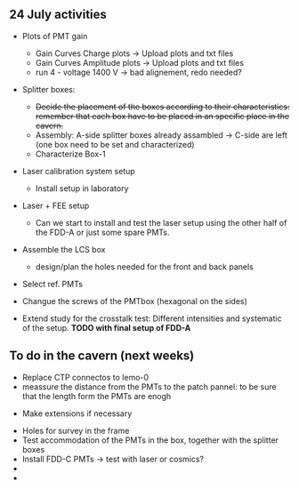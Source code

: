 ## 24 July activities
- Plots of PMT gain
  *  Gain Curves Charge plots -> Upload plots and txt files
  *  Gain Curves Amplitude plots -> Upload plots and txt files
  * run 4 - voltage 1400 V -> bad alignement, redo needed?
 
- Splitter boxes:
  * ~~Decide the placement of the boxes according to their characteristics: remember that each box have to be placed in an specific place in the cavern.~~
  * Assembly: A-side splitter boxes already assambled -> C-side are left (one box need to be set and characterized)
  * Characterize Box-1
 
 - Laser calibration system setup
   * Install setup in laboratory
 
- Laser + FEE setup
  * Can we start to install and test the laser setup using the other half of the FDD-A or just some spare PMTs.

- Assemble the LCS box
  * design/plan the holes needed for the front and back panels
 
- Select ref. PMTs
- Changue the screws of the PMTbox (hexagonal on the sides)
- Extend study for the crosstalk test: Different intensities and systematic of the setup. **TODO with final setup of FDD-A** 

## To do in the cavern (next weeks)
- Replace CTP connectos to lemo-0
- meassure the distance from the PMTs to the patch pannel: to be sure that the length form the PMTs are enogh 
 * Make extensions if necessary
- Holes for survey in the frame
- Test accommodation of the PMTs in the box, together with the splitter boxes
- Install FDD-C PMTs -> test with laser or cosmics?
- 
- 


